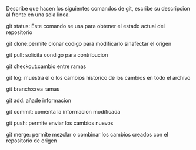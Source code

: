 Describe que hacen los siguientes comandos de git, escribe su descripcion al frente en una sola linea.

git status: Este comando se usa para obtener el estado actual del repositorio

git clone:permite clonar codigo para modificarlo sinafectar el origen

git pull: solicita condigo para contribucion

git checkout:cambio entre ramas

git log: muestra el o los cambios historico de los cambios en todo el archivo

git branch:crea ramas

git add: añade informacion

git commit: comenta la informacion modificada

git push: permite enviar los cambios nuevos

git merge: permite mezclar o combinar los cambios creados con el repositorio de origen
